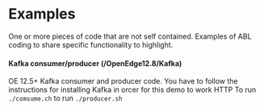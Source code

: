 # Examples
One or more pieces of code that are not self contained. Examples of ABL coding to share specific functionality to highlight.

#### Kafka consumer/producer (/OpenEdge12.8/Kafka)
OE 12.5+ Kafka consumer and producer code. You have to follow the instructions for installing Kafka in orcer for this demo to work HTTP
To run ```./comsume.ch```
to run ```./producer.sh```